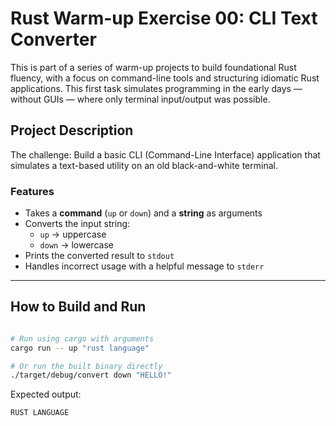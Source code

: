 # Rust Warm-up Exercise 00: CLI Text Converter

This is part of a series of warm-up projects to build foundational Rust fluency, with a focus on command-line tools and structuring idiomatic Rust applications. This first task simulates programming in the early days — without GUIs — where only terminal input/output was possible.

## Project Description

The challenge:
Build a basic CLI (Command-Line Interface) application that simulates a text-based utility on an old black-and-white terminal.

### Features

- Takes a **command** (`up` or `down`) and a **string** as arguments
- Converts the input string:
  - `up` → uppercase
  - `down` → lowercase
- Prints the converted result to `stdout`
- Handles incorrect usage with a helpful message to `stderr`

---

## How to Build and Run

```bash

# Run using cargo with arguments
cargo run -- up "rust language"

# Or run the built binary directly
./target/debug/convert down "HELLO!"
```

Expected output:

```bash
RUST LANGUAGE
```
